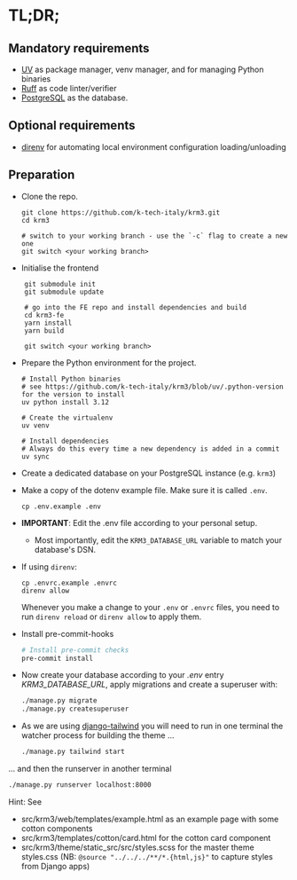 # TL;DR;

## Mandatory requirements

- [UV](https://docs.astral.sh/uv/getting-started/installation/) as package manager, venv manager, and for managing Python binaries
- [Ruff](https://docs.astral.sh/ruff/installation/) as code linter/verifier
- [PostgreSQL](https://postgresql.org) as the database.

## Optional requirements

- [direnv](https://direnv.net/docs/installation.html) for automating local environment configuration loading/unloading

## Preparation

* Clone the repo.

    ```shell
    git clone https://github.com/k-tech-italy/krm3.git
    cd krm3

    # switch to your working branch - use the `-c` flag to create a new one
    git switch <your working branch>
    ```
* Initialise the frontend

```shell
    git submodule init
    git submodule update

    # go into the FE repo and install dependencies and build
    cd krm3-fe
    yarn install
    yarn build

    git switch <your working branch>
  ```

* Prepare the Python environment for the project.

    ```shell
    # Install Python binaries
    # see https://github.com/k-tech-italy/krm3/blob/uv/.python-version for the version to install
    uv python install 3.12

    # Create the virtualenv
    uv venv

    # Install dependencies
    # Always do this every time a new dependency is added in a commit
    uv sync
    ```

* Create a dedicated database on your PostgreSQL instance (e.g. `krm3`)

* Make a copy of the dotenv example file. Make sure it is called `.env`.

    ```shell
    cp .env.example .env
    ```

* **IMPORTANT**: Edit the .env file according to your personal setup.
  * Most importantly, edit the `KRM3_DATABASE_URL` variable to match your database's DSN.

* If using `direnv`:
    ```shell
    cp .envrc.example .envrc
    direnv allow
    ```
  Whenever you make a change to your `.env` or `.envrc` files, you need to run `direnv reload` or `direnv allow` to apply them.

- Install pre-commit-hooks
  ```bash
  # Install pre-commit checks
  pre-commit install
  ```

- Now create your database according to your _.env_ entry *KRM3_DATABASE_URL*, apply migrations and create a superuser with:
  ```bash
  ./manage.py migrate
  ./manage.py createsuperuser
  ```

- As we are using [django-tailwind](https://django-tailwind.readthedocs.io/en/latest/) you will need to run in one
terminal the watcher process for building the theme ...

  ```bash
  ./manage.py tailwind start
  ```

... and then the runserver in another terminal

  ```bash
  ./manage.py runserver localhost:8000
  ```

Hint: See
- src/krm3/web/templates/example.html as an example page with some cotton components
- src/krm3/templates/cotton/card.html for the cotton card component
- src/krm3/theme/static_src/src/styles.scss for the master theme styles.css
(NB: `@source "../../../**/*.{html,js}"` to capture styles from Django apps)
